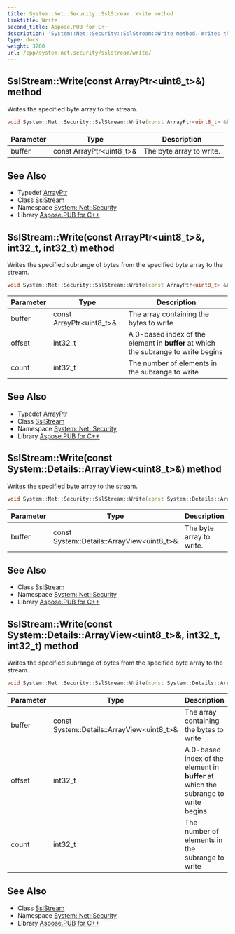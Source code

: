 ```yaml
---
title: System::Net::Security::SslStream::Write method
linktitle: Write
second_title: Aspose.PUB for C++
description: 'System::Net::Security::SslStream::Write method. Writes the specified byte array to the stream in C++.'
type: docs
weight: 3200
url: /cpp/system.net.security/sslstream/write/
---
```

## SslStream::Write(const ArrayPtr\<uint8_t\>\&) method


Writes the specified byte array to the stream.

```cpp
void System::Net::Security::SslStream::Write(const ArrayPtr<uint8_t> &buffer)
```


| Parameter | Type | Description |
| --- | --- | --- |
| buffer | const ArrayPtr\<uint8_t\>\& | The byte array to write. |

## See Also

* Typedef [ArrayPtr](../../../system/arrayptr/)
* Class [SslStream](../)
* Namespace [System::Net::Security](../../)
* Library [Aspose.PUB for C++](../../../)
## SslStream::Write(const ArrayPtr\<uint8_t\>\&, int32_t, int32_t) method


Writes the specified subrange of bytes from the specified byte array to the stream.

```cpp
void System::Net::Security::SslStream::Write(const ArrayPtr<uint8_t> &buffer, int32_t offset, int32_t count) override
```


| Parameter | Type | Description |
| --- | --- | --- |
| buffer | const ArrayPtr\<uint8_t\>\& | The array containing the bytes to write |
| offset | int32_t | A 0-based index of the element in **buffer** at which the subrange to write begins |
| count | int32_t | The number of elements in the subrange to write |

## See Also

* Typedef [ArrayPtr](../../../system/arrayptr/)
* Class [SslStream](../)
* Namespace [System::Net::Security](../../)
* Library [Aspose.PUB for C++](../../../)
## SslStream::Write(const System::Details::ArrayView\<uint8_t\>\&) method


Writes the specified byte array to the stream.

```cpp
void System::Net::Security::SslStream::Write(const System::Details::ArrayView<uint8_t> &buffer)
```


| Parameter | Type | Description |
| --- | --- | --- |
| buffer | const System::Details::ArrayView\<uint8_t\>\& | The byte array to write. |

## See Also

* Class [SslStream](../)
* Namespace [System::Net::Security](../../)
* Library [Aspose.PUB for C++](../../../)
## SslStream::Write(const System::Details::ArrayView\<uint8_t\>\&, int32_t, int32_t) method


Writes the specified subrange of bytes from the specified byte array to the stream.

```cpp
void System::Net::Security::SslStream::Write(const System::Details::ArrayView<uint8_t> &buffer, int32_t offset, int32_t count) override
```


| Parameter | Type | Description |
| --- | --- | --- |
| buffer | const System::Details::ArrayView\<uint8_t\>\& | The array containing the bytes to write |
| offset | int32_t | A 0-based index of the element in **buffer** at which the subrange to write begins |
| count | int32_t | The number of elements in the subrange to write |

## See Also

* Class [SslStream](../)
* Namespace [System::Net::Security](../../)
* Library [Aspose.PUB for C++](../../../)
